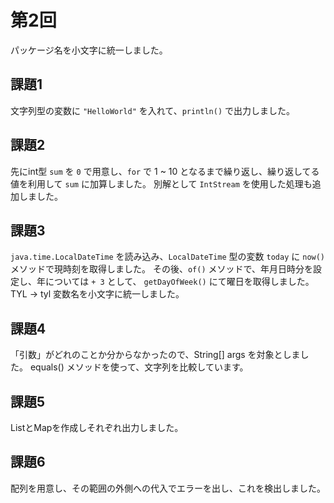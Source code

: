 # 第2回

パッケージ名を小文字に統一しました。

## 課題1

文字列型の変数に `"HelloWorld"` を入れて、`println()` で出力しました。

## 課題2

先にint型 `sum` を `0` で用意し、`for` で 1 ~ 10 となるまで繰り返し、繰り返してる値を利用して `sum` に加算しました。
別解として `IntStream` を使用した処理も追加しました。

## 課題3

`java.time.LocalDateTime` を読み込み、`LocalDateTime` 型の変数 `today` に `now()` メソッドで現時刻を取得しました。
その後、`of()` メソッドで、年月日時分を設定し、年については `+ 3` として、 `getDayOfWeek()` にて曜日を取得しました。
TYL -> tyl 変数名を小文字に統一しました。

## 課題4

「引数」がどれのことか分からなかったので、String[] args を対象としました。
equals() メソッドを使って、文字列を比較しています。

## 課題5

ListとMapを作成しそれぞれ出力しました。

## 課題6

配列を用意し、その範囲の外側への代入でエラーを出し、これを検出しました。